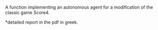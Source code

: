 A function implementing an autonomous agent for a modification of the classic game Score4.


*detailed report in the pdf in greek.
